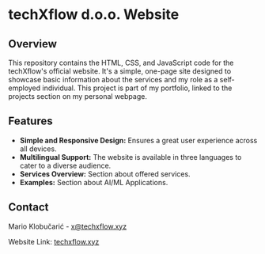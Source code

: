 # techXflow d.o.o. Website

## Overview

This repository contains the HTML, CSS, and JavaScript code for the techXflow's official website. It's a simple, one-page site designed to showcase basic information about the services and my role as a self-employed individual. This project is part of my portfolio, linked to the projects section on my personal webpage.

## Features

- **Simple and Responsive Design:** Ensures a great user experience across all devices.
- **Multilingual Support:** The website is available in three languages to cater to a diverse audience.
- **Services Overview:** Section about offered services.
- **Examples:** Section about AI/ML Applications.

## Contact

Mario Klobučarić - [x@techxflow.xyz](x@techxflow.xyz) 

Website Link: [techxflow.xyz](https://techxflow.xyz)